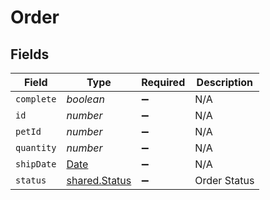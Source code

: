 # Order


## Fields

| Field                                                                                         | Type                                                                                          | Required                                                                                      | Description                                                                                   |
| --------------------------------------------------------------------------------------------- | --------------------------------------------------------------------------------------------- | --------------------------------------------------------------------------------------------- | --------------------------------------------------------------------------------------------- |
| `complete`                                                                                    | *boolean*                                                                                     | :heavy_minus_sign:                                                                            | N/A                                                                                           |
| `id`                                                                                          | *number*                                                                                      | :heavy_minus_sign:                                                                            | N/A                                                                                           |
| `petId`                                                                                       | *number*                                                                                      | :heavy_minus_sign:                                                                            | N/A                                                                                           |
| `quantity`                                                                                    | *number*                                                                                      | :heavy_minus_sign:                                                                            | N/A                                                                                           |
| `shipDate`                                                                                    | [Date](https://developer.mozilla.org/en-US/docs/Web/JavaScript/Reference/Global_Objects/Date) | :heavy_minus_sign:                                                                            | N/A                                                                                           |
| `status`                                                                                      | [shared.Status](../../../sdk/models/shared/status.md)                                         | :heavy_minus_sign:                                                                            | Order Status                                                                                  |